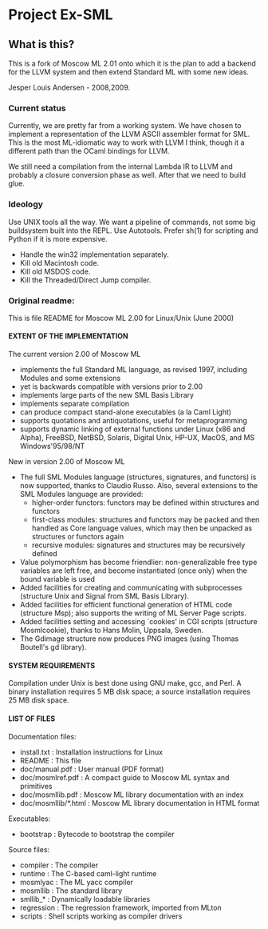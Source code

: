 # Project Ex-SML

## What is this?

This is a fork of Moscow ML 2.01 onto which it is the plan to add a
backend for the LLVM system and then extend Standard ML with some new
ideas.

Jesper Louis Andersen - 2008,2009.

### Current status

Currently, we are pretty far from a working system. We have chosen to
implement a representation of the LLVM ASCII assembler format for
SML. This is the most ML-idiomatic way to work with LLVM I think,
though it a different path than the OCaml bindings for LLVM.

We still need a compilation from the internal Lambda IR to LLVM and
probably a closure conversion phase as well. After that we need to
build glue.

### Ideology

Use UNIX tools all the way. We want a pipeline of commands, not some
big buildsystem built into the REPL. Use Autotools. Prefer sh(1) for
scripting and Python if it is more expensive.

   * Handle the win32 implementation separately.
   * Kill old Macintosh code.
   * Kill old MSDOS code.
   * Kill the Threaded/Direct Jump compiler.

### Original readme:

This is file README for Moscow ML 2.00 for Linux/Unix (June 2000)

#### EXTENT OF THE IMPLEMENTATION

The current version 2.00 of Moscow ML

   * implements the full Standard ML language, as revised 1997,
     including Modules and some extensions
   * yet is backwards compatible with versions prior to 2.00
   * implements large parts of the new SML Basis Library
   * implements separate compilation
   * can produce compact stand-alone executables (a la Caml Light)
   * supports quotations and antiquotations, useful for metaprogramming
   * supports dynamic linking of external functions under Linux (x86
      and Alpha), FreeBSD, NetBSD, Solaris, Digital Unix, HP-UX,
      MacOS, and MS Windows'95/98/NT

New in version 2.00 of Moscow ML

   * The full SML Modules language (structures, signatures, and functors)
     is now supported, thanks to Claudio Russo.  Also, several extensions
     to the SML Modules language are provided:
      - higher-order functors: functors may be defined within structures
        and functors
      - first-class modules: structures and functors may be packed and
        then handled as Core language values, which may then be unpacked
        as structures or functors again
      - recursive modules: signatures and structures may be recursively
        defined
   * Value polymorphism has become friendlier: non-generalizable free
     type variables are left free, and become instantiated (once only)
     when the bound variable is used
   * Added facilities for creating and communicating with subprocesses
     (structure Unix and Signal from SML Basis Library).
   * Added facilities for efficient functional generation of HTML code
     (structure Msp); also supports the writing of ML Server Page scripts.
   * Added facilities setting and accessing `cookies' in CGI scripts
     (structure Mosmlcookie), thanks to Hans Molin, Uppsala, Sweden.
   * The Gdimage structure now produces PNG images (using Thomas
     Boutell's gd library).

#### SYSTEM REQUIREMENTS

Compilation under Unix is best done using GNU make, gcc, and Perl.  A
binary installation requires 5 MB disk space; a source installation
requires 25 MB disk space.

#### LIST OF FILES

Documentation files:

   * install.txt : Installation instructions for Linux
   * README : This file
   * doc/manual.pdf : User manual (PDF format)
   * doc/mosmlref.pdf : A compact guide to Moscow ML syntax and primitives
   * doc/mosmllib.pdf : Moscow ML library documentation with an index
   * doc/mosmllib/*.html : Moscow ML library documentation in HTML format

Executables:
   * bootstrap : Bytecode to bootstrap the compiler

Source files:

   * compiler : The compiler
   * runtime : The C-based caml-light runtime
   * mosmlyac : The ML yacc compiler
   * mosmllib : The standard library
   * smllib_* : Dynamically loadable libraries
   * regression : The regression framework, imported from MLton
   * scripts : Shell scripts working as compiler drivers

